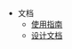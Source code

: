 <!-- - Translations
  - [:cn: 中文](/)
  - [:uk: English](/uk/) -->
- 文档
  - [使用指南](/guide/)
  - [设计文档](/desgin/)